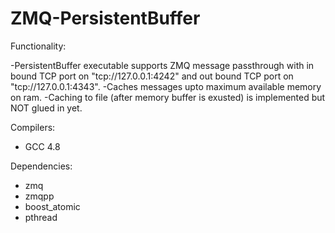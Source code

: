 ZMQ-PersistentBuffer
====================

Functionality:

  -PersistentBuffer executable supports ZMQ message passthrough with in bound TCP port on "tcp://127.0.0.1:4242" and out bound TCP port on "tcp://127.0.0.1:4343".
  -Caches messages upto maximum available memory on ram.
  -Caching to file (after memory buffer is exusted) is implemented but NOT glued in yet.

Compilers:
  - GCC 4.8

Dependencies: 
  - zmq
  - zmqpp
  - boost_atomic
  - pthread